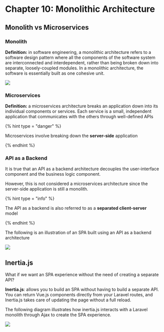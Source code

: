 # Chapter 10: Monolithic Architecture

## Monolith vs Microservices

### Monolith

**Definition:** in software engineering, a monolithic architecture refers to a software design pattern where all the components of the software system are interconnected and interdependent, rather than being broken down into separate, loosely-coupled modules. In a monolithic architecture, the software is essentially built as one cohesive unit.

[![](https://mermaid.ink/img/pako:eNptkLFOAzEMhl8l8nx9gQwdECBuqIRoWVAWK3FpxJ1zJI4qVPXd8eWuXSBLYv_fb8X_BXwKBBYKfVdiT48RPzOOjo2eCbNEHydkMe-FssHS7n_Uvmn9X-UB_RdxmOVd4jREOS1QG7jZbtVlTc9CGb2UVetVWJ3WPKd8xhyKeTkcXs3b_NMiC7gyG8XnMUxn9UIHI-URY9DFLjPoQE40kgOrz0BHrIM4cHxVFKuk_Q97sJIrdVCngHLLAewRh3LvPoUoKd-b1MrdkmALsgNd-iOlm_H6Czl9dgc?type=png)](https://mermaid.live/edit#pako:eNptkLFOAzEMhl8l8nx9gQwdECBuqIRoWVAWK3FpxJ1zJI4qVPXd8eWuXSBLYv_fb8X_BXwKBBYKfVdiT48RPzOOjo2eCbNEHydkMe-FssHS7n_Uvmn9X-UB_RdxmOVd4jREOS1QG7jZbtVlTc9CGb2UVetVWJ3WPKd8xhyKeTkcXs3b_NMiC7gyG8XnMUxn9UIHI-URY9DFLjPoQE40kgOrz0BHrIM4cHxVFKuk_Q97sJIrdVCngHLLAewRh3LvPoUoKd-b1MrdkmALsgNd-iOlm_H6Czl9dgc)

### Microservices

**Definition:** a microservices architecture breaks an application down into its individual components or services. Each service is a small, independent application that communicates with the others through well-defined APIs

{% hint type = "danger" %}

Microservices involve breaking down the **server-side** application

{% endhint %}

### API as a Backend

It is true that an API as a backend architecture decouples the user-interface component and the business logic component.

However, this is not considered a microservices architecture since the server-side application is still a monolith.

{% hint type = "info" %}

The API as a backend is also referred to as a **separated client-server** model

{% endhint %}

The following is an illustration of an SPA built using an API as a backend architecture

[![](https://mermaid.ink/img/pako:eNptkMFqAyEQhl9F5tTC5gU8BLYkBwuBkBIoxcugk0a6q1sdDyXk3atusjm0XnTm_-Zn_C9ggiWQkOg7kze0cfgZcdRelDNhZGfchJ7FMVEUmNr9j6qapv4q_V69oPkibytRKvG0Cz4Mjs_PM92cV-t1GZdCeaaIhtNNU0V4WEjRv_bv4lCXTTwjD3VV2OpxoDQFn-husZgfJ4tMdU_oYKQ4orPl75cKauAzjaRBlqelE-aBNWh_LShmDm8_3oDkmKmD3HxuUYE84ZCW7tY6DnFpUit3c8gt6w5KLh8h3Aevv9v5fwA?type=png)](https://mermaid.live/edit#pako:eNptkMFqAyEQhl9F5tTC5gU8BLYkBwuBkBIoxcugk0a6q1sdDyXk3atusjm0XnTm_-Zn_C9ggiWQkOg7kze0cfgZcdRelDNhZGfchJ7FMVEUmNr9j6qapv4q_V69oPkibytRKvG0Cz4Mjs_PM92cV-t1GZdCeaaIhtNNU0V4WEjRv_bv4lCXTTwjD3VV2OpxoDQFn-husZgfJ4tMdU_oYKQ4orPl75cKauAzjaRBlqelE-aBNWh_LShmDm8_3oDkmKmD3HxuUYE84ZCW7tY6DnFpUit3c8gt6w5KLh8h3Aevv9v5fwA)

## Inertia.js

What if we want an SPA experience without the need of creating a separate API?

**Inertia.js**: allows you to build an SPA without having to build a separate API. You can return Vue.js components directly from your Laravel routes, and Inertia.js takes care of updating the page without a full reload. 

The following diagram illustrates how inertia.js interacts with a Laravel monolith through Ajax to create the SPA experience.

[![](https://mermaid.ink/img/pako:eNptkcFOwzAMhl8lyglExwPkMAkYhyIN0EovqBer8bqMNimJI4GmvTtuGibQlkMS5__y24kPsnUapZIBPyPaFlcGOg9DYwWPETyZ1oxgSdQBvYCQ1gtqmbTyXCktcgCTnLe3-3CO3UP7gVZP2NpZ1xvazVDKu1gu2VyxA6GHlrJBXbKQXZV486br0Adxt4cvsZkeFGgGM8N0zqNExfMlNAOLv84bpOhtEE_Vy7O4enDD6Cxy0TdiBQTX_3PwxanUetRAGMQrdCgLOaAfwGj-6cOEN5J2OGAjFW81biH21MjGHhmFSK76tq1U5CMWMian3BipttCH0-mjNuT86RBTuJ5bmjpbSP7ed-d-Lx5_AC6dp2w?type=png)](https://mermaid.live/edit#pako:eNptkcFOwzAMhl8lyglExwPkMAkYhyIN0EovqBer8bqMNimJI4GmvTtuGibQlkMS5__y24kPsnUapZIBPyPaFlcGOg9DYwWPETyZ1oxgSdQBvYCQ1gtqmbTyXCktcgCTnLe3-3CO3UP7gVZP2NpZ1xvazVDKu1gu2VyxA6GHlrJBXbKQXZV486br0Adxt4cvsZkeFGgGM8N0zqNExfMlNAOLv84bpOhtEE_Vy7O4enDD6Cxy0TdiBQTX_3PwxanUetRAGMQrdCgLOaAfwGj-6cOEN5J2OGAjFW81biH21MjGHhmFSK76tq1U5CMWMian3BipttCH0-mjNuT86RBTuJ5bmjpbSP7ed-d-Lx5_AC6dp2w)
